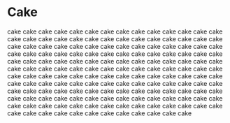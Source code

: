 # Cake
cake
cake
cake
cake
cake
cake
cake
cake
cake
cake
cake
cake
cake
cake
cake
cake
cake
cake
cake
cake
cake
cake
cake
cake
cake
cake
cake
cake
cake
cake
cake
cake
cake
cake
cake
cake
cake
cake
cake
cake
cake
cake
cake
cake
cake
cake
cake
cake
cake
cake
cake
cake
cake
cake
cake
cake
cake
cake
cake
cake
cake
cake
cake
cake
cake
cake
cake
cake
cake
cake
cake
cake
cake
cake
cake
cake
cake
cake
cake
cake
cake
cake
cake
cake
cake
cake
cake
cake
cake
cake
cake
cake
cake
cake
cake
cake
cake
cake
cake
cake
cake
cake
cake
cake
cake
cake
cake
cake
cake
cake
cake
cake
cake
cake
cake
cake
cake
cake
cake
cake
cake
cake
cake
cake
cake
cake
cake
cake
cake
cake
cake
cake
cake
cake
cake
cake
cake
cake
cake
cake
cake
cake
cake
cake
cake
cake
cake
cake
cake
cake
cake
cake
cake
cake
cake
cake
cake
cake
cake
cake
cake
cake
cake
cake
cake
cake
